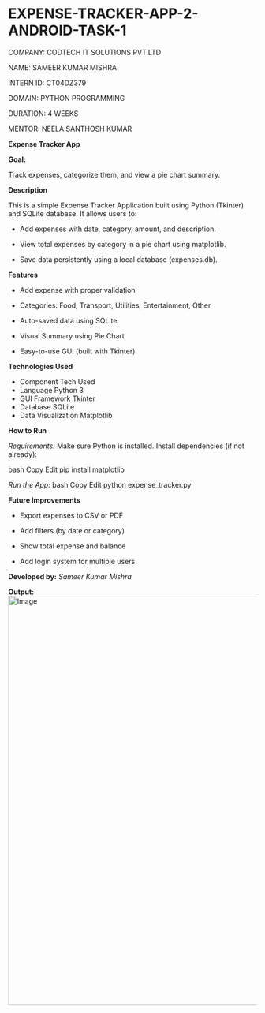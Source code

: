 # EXPENSE-TRACKER-APP-2-ANDROID-TASK-1

COMPANY: CODTECH IT SOLUTIONS PVT.LTD

NAME: SAMEER KUMAR MISHRA

INTERN ID: CT04DZ379

DOMAIN: PYTHON PROGRAMMING

DURATION: 4 WEEKS

MENTOR: NEELA SANTHOSH KUMAR


**Expense Tracker App** 


**Goal:** 

Track expenses, categorize them, and view a pie chart summary.


**Description**

This is a simple Expense Tracker Application built using Python (Tkinter) and SQLite database. It allows users to:

- Add expenses with date, category, amount, and description.

- View total expenses by category in a pie chart using matplotlib.

- Save data persistently using a local database (expenses.db).


**Features**

- Add expense with proper validation

- Categories: Food, Transport, Utilities, Entertainment, Other

- Auto-saved data using SQLite

- Visual Summary using Pie Chart

- Easy-to-use GUI (built with Tkinter)


**Technologies Used**

- Component	Tech Used
- Language	Python 3
- GUI Framework	Tkinter
- Database	SQLite
- Data Visualization	Matplotlib


**How to Run**

*Requirements:*
Make sure Python is installed. Install dependencies (if not already):

bash
Copy
Edit
pip install matplotlib

*Run the App:*
bash
Copy
Edit
python expense_tracker.py


**Future Improvements**

- Export expenses to CSV or PDF

- Add filters (by date or category)

- Show total expense and balance

- Add login system for multiple users


**Developed by:**
*Sameer Kumar Mishra*


**Output:**
<img width="1465" height="830" alt="Image" src="https://github.com/user-attachments/assets/90f491fc-8dff-4470-b897-160945f507c6" />


